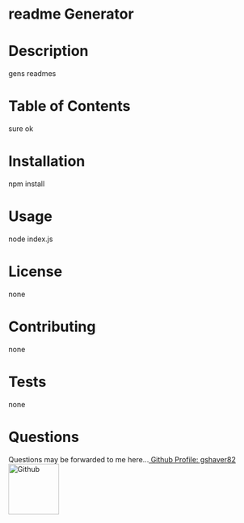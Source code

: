 # readme Generator
# Description
gens readmes
# Table of Contents
sure ok
# Installation
npm install
# Usage
node index.js
# License
none
# Contributing
none
# Tests
none
# Questions
 Questions may be forwarded to me here...<a href='https://github.com/gshaver82'> Github Profile: gshaver82</a><img src='https://avatars3.githubusercontent.com/u/52022933?v=4' alt=Github profile picture width=100>